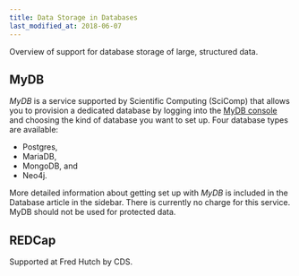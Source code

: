 ```yaml
---
title: Data Storage in Databases
last_modified_at: 2018-06-07
---
```



Overview of support for database storage of large, structured data.

## MyDB
_MyDB_ is a service supported by Scientific Computing (SciComp) that allows you to provision a dedicated database by logging into the [MyDB console](https://mydb.fredhutch.org/login) and choosing the kind of database you want to set up.  Four database types are available:
- Postgres,
- MariaDB,
- MongoDB, and
- Neo4j.

More detailed information about getting set up with _MyDB_ is included in the Database article in the sidebar.  There is currently no charge for this service.  MyDB should not be used for protected data.


## REDCap
Supported at Fred Hutch by CDS.  
